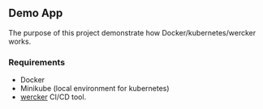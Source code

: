 
## Demo App 

The purpose of this project demonstrate how Docker/kubernetes/wercker works.

### Requirements
- Docker
- Minikube (local environment for kubernetes)
- [wercker](http://www.wercker.com/) CI/CD tool.


